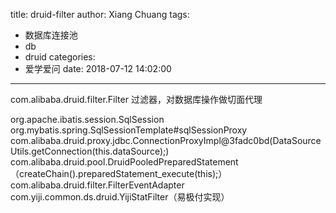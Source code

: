 title: druid-filter
author: Xiang Chuang
tags:
  - 数据库连接池
  - db
  - druid
categories:
  - 爱学爱问
date: 2018-07-12 14:02:00
---
com.alibaba.druid.filter.Filter
过滤器，对数据库操作做切面代理

org.apache.ibatis.session.SqlSession
org.mybatis.spring.SqlSessionTemplate#sqlSessionProxy
com.alibaba.druid.proxy.jdbc.ConnectionProxyImpl@3fadc0bd(DataSourceUtils.getConnection(this.dataSource);)
com.alibaba.druid.pool.DruidPooledPreparedStatement（createChain().preparedStatement_execute(this);）       
com.alibaba.druid.filter.FilterEventAdapter
com.yiji.common.ds.druid.YijiStatFilter（易极付实现）